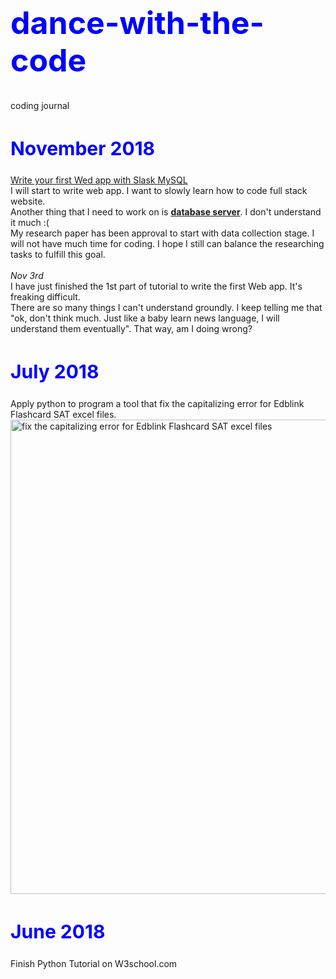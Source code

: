 <h1 style="font-size:50px;color:blue;">dance-with-the-code</h1>
coding journal

<h2 style="font-size:30px;color:blue">November 2018</h2>
<a href="https://codehandbook.org/python-web-application-flask-mysql/">Write your first Wed app with Slask MySQL</a>
<br>
I will start to write web app. I want to slowly learn how to code full stack website.
<br>
Another thing that I need to work on is <a href="https://www.tutorialspoint.com/mysql/mysql-introduction.htm/"><b>database server</b></a>. I don't understand it much :(
<br>
My research paper has been approval to start with data collection stage. I will not have much time for coding. I hope I still can balance the researching tasks to fulfill this goal. 
<br><br>
<i>Nov 3rd</i>
<br>I have just finished the 1st part of tutorial to write the first Web app. It's freaking difficult. 
<br>There are so many things I can't understand groundly. I keep telling me that "ok, don't think much. Just like a baby learn news language, I will understand them eventually". That way, am I doing wrong?

<h2 style="font-size:30px;color:blue">July 2018</h2>
Apply python to program a tool that fix the capitalizing error for Edblink Flashcard SAT excel files.
<br>
<img width="759" alt="fix the capitalizing error for Edblink Flashcard SAT excel files" src="https://user-images.githubusercontent.com/17974600/47756765-003e6000-dcd6-11e8-8587-b72cc517bc9d.png">

<h2 style="font-size:30px;color:blue">June 2018</h2>
Finish Python Tutorial on W3school.com

